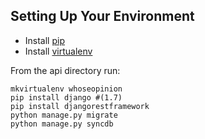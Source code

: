Setting Up Your Environment
-----------------------------------------------------------------------

- Install [pip]
- Install [virtualenv]

From the api directory run:
	
	mkvirtualenv whoseopinion
	pip install django #(1.7)
	pip install djangorestframework
	python manage.py migrate
	python manage.py syncdb


[pip]:http://pip.readthedocs.org/en/latest/installing.html
[virtualenv]:http://virtualenv.readthedocs.org/en/latest/virtualenv.html

